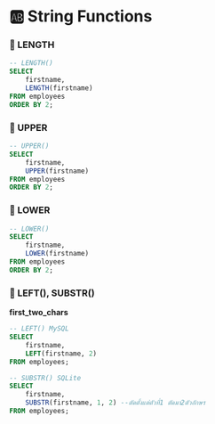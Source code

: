 # 🆎 String Functions

### 💌 LENGTH
```sql
-- LENGTH() 
SELECT 
	firstname, 
    LENGTH(firstname)
FROM employees
ORDER BY 2;
```
### 💌 UPPER
```sql
-- UPPER()
SELECT 
	firstname, 
    UPPER(firstname)
FROM employees
ORDER BY 2;
```
### 💌 LOWER
```sql
-- LOWER() 
SELECT 
	firstname, 
    LOWER(firstname)
FROM employees
ORDER BY 2;
```
### 💌 LEFT(), SUBSTR()
**first_two_chars**
```sql
-- LEFT() MySQL
SELECT 
	firstname, 
    LEFT(firstname, 2)
FROM employees;

-- SUBSTR() SQLite
SELECT 
    firstname, 
    SUBSTR(firstname, 1, 2) --ตัดตั้งแต่ตัวที่1 ตัดมา2ตัวอักษร
FROM employees;
```
